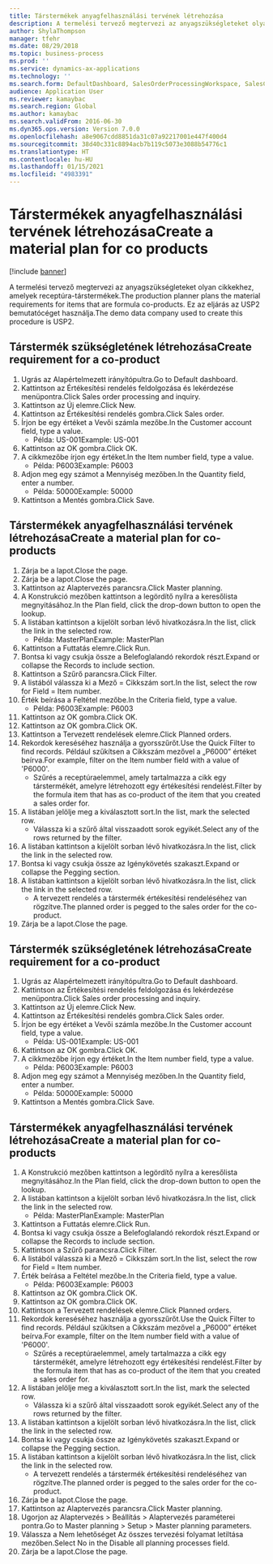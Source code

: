 ```yaml
---
title: Társtermékek anyagfelhasználási tervének létrehozása
description: A termelési tervező megtervezi az anyagszükségleteket olyan cikkekhez, amelyek receptúra-társtermékek.
author: ShylaThompson
manager: tfehr
ms.date: 08/29/2018
ms.topic: business-process
ms.prod: ''
ms.service: dynamics-ax-applications
ms.technology: ''
ms.search.form: DefaultDashboard, SalesOrderProcessingWorkspace, SalesCreateOrder, SalesTable, ReqCreatePlanWorkspace, ReqTransPlanCard, SysQueryForm, ReqTransPo
audience: Application User
ms.reviewer: kamaybac
ms.search.region: Global
ms.author: kamaybac
ms.search.validFrom: 2016-06-30
ms.dyn365.ops.version: Version 7.0.0
ms.openlocfilehash: a8e9067cdd8851da31c07a92217001e447f400d4
ms.sourcegitcommit: 38d40c331c8894acb7b119c5073e3088b54776c1
ms.translationtype: HT
ms.contentlocale: hu-HU
ms.lasthandoff: 01/15/2021
ms.locfileid: "4983391"
---
```

# <a name="create-a-material-plan-for-co-products"></a><span data-ttu-id="fdfb3-103">Társtermékek anyagfelhasználási tervének létrehozása</span><span class="sxs-lookup"><span data-stu-id="fdfb3-103">Create a material plan for co products</span></span>

[!include [banner](../../includes/banner.md)]

<span data-ttu-id="fdfb3-104">A termelési tervező megtervezi az anyagszükségleteket olyan cikkekhez, amelyek receptúra-társtermékek.</span><span class="sxs-lookup"><span data-stu-id="fdfb3-104">The production planner plans the material requirements for items that are formula co-products.</span></span> <span data-ttu-id="fdfb3-105">Ez az eljárás az USP2 bemutatócéget használja.</span><span class="sxs-lookup"><span data-stu-id="fdfb3-105">The demo data company used to create this procedure is USP2.</span></span>


## <a name="create-requirement-for-a-co-product"></a><span data-ttu-id="fdfb3-106">Társtermék szükségletének létrehozása</span><span class="sxs-lookup"><span data-stu-id="fdfb3-106">Create requirement for a co-product</span></span>
1. <span data-ttu-id="fdfb3-107">Ugrás az Alapértelmezett irányítópultra.</span><span class="sxs-lookup"><span data-stu-id="fdfb3-107">Go to Default dashboard.</span></span>
2. <span data-ttu-id="fdfb3-108">Kattintson az Értékesítési rendelés feldolgozása és lekérdezése menüpontra.</span><span class="sxs-lookup"><span data-stu-id="fdfb3-108">Click Sales order processing and inquiry.</span></span>
3. <span data-ttu-id="fdfb3-109">Kattintson az Új elemre.</span><span class="sxs-lookup"><span data-stu-id="fdfb3-109">Click New.</span></span>
4. <span data-ttu-id="fdfb3-110">Kattintson az Értékesítési rendelés gombra.</span><span class="sxs-lookup"><span data-stu-id="fdfb3-110">Click Sales order.</span></span>
5. <span data-ttu-id="fdfb3-111">Írjon be egy értéket a Vevői számla mezőbe.</span><span class="sxs-lookup"><span data-stu-id="fdfb3-111">In the Customer account field, type a value.</span></span>
    * <span data-ttu-id="fdfb3-112">Példa: US-001</span><span class="sxs-lookup"><span data-stu-id="fdfb3-112">Example: US-001</span></span>  
6. <span data-ttu-id="fdfb3-113">Kattintson az OK gombra.</span><span class="sxs-lookup"><span data-stu-id="fdfb3-113">Click OK.</span></span>
7. <span data-ttu-id="fdfb3-114">A cikkmezőbe írjon egy értéket.</span><span class="sxs-lookup"><span data-stu-id="fdfb3-114">In the Item number field, type a value.</span></span>
    * <span data-ttu-id="fdfb3-115">Példa: P6003</span><span class="sxs-lookup"><span data-stu-id="fdfb3-115">Example: P6003</span></span>  
8. <span data-ttu-id="fdfb3-116">Adjon meg egy számot a Mennyiség mezőben.</span><span class="sxs-lookup"><span data-stu-id="fdfb3-116">In the Quantity field, enter a number.</span></span>
    * <span data-ttu-id="fdfb3-117">Példa: 50000</span><span class="sxs-lookup"><span data-stu-id="fdfb3-117">Example: 50000</span></span>  
9. <span data-ttu-id="fdfb3-118">Kattintson a Mentés gombra.</span><span class="sxs-lookup"><span data-stu-id="fdfb3-118">Click Save.</span></span>

## <a name="create-a-material-plan-for-co-products"></a><span data-ttu-id="fdfb3-119">Társtermékek anyagfelhasználási tervének létrehozása</span><span class="sxs-lookup"><span data-stu-id="fdfb3-119">Create a material plan for co-products</span></span>
1. <span data-ttu-id="fdfb3-120">Zárja be a lapot.</span><span class="sxs-lookup"><span data-stu-id="fdfb3-120">Close the page.</span></span>
2. <span data-ttu-id="fdfb3-121">Zárja be a lapot.</span><span class="sxs-lookup"><span data-stu-id="fdfb3-121">Close the page.</span></span>
3. <span data-ttu-id="fdfb3-122">Kattintson az Alaptervezés parancsra.</span><span class="sxs-lookup"><span data-stu-id="fdfb3-122">Click Master planning.</span></span>
4. <span data-ttu-id="fdfb3-123">A Konstrukció mezőben kattintson a legördítő nyílra a keresőlista megnyitásához.</span><span class="sxs-lookup"><span data-stu-id="fdfb3-123">In the Plan field, click the drop-down button to open the lookup.</span></span>
5. <span data-ttu-id="fdfb3-124">A listában kattintson a kijelölt sorban lévő hivatkozásra.</span><span class="sxs-lookup"><span data-stu-id="fdfb3-124">In the list, click the link in the selected row.</span></span>
    * <span data-ttu-id="fdfb3-125">Példa: MasterPlan</span><span class="sxs-lookup"><span data-stu-id="fdfb3-125">Example: MasterPlan</span></span>  
6. <span data-ttu-id="fdfb3-126">Kattintson a Futtatás elemre.</span><span class="sxs-lookup"><span data-stu-id="fdfb3-126">Click Run.</span></span>
7. <span data-ttu-id="fdfb3-127">Bontsa ki vagy csukja össze a Belefoglalandó rekordok részt.</span><span class="sxs-lookup"><span data-stu-id="fdfb3-127">Expand or collapse the Records to include section.</span></span>
8. <span data-ttu-id="fdfb3-128">Kattintson a Szűrő parancsra.</span><span class="sxs-lookup"><span data-stu-id="fdfb3-128">Click Filter.</span></span>
9. <span data-ttu-id="fdfb3-129">A listából válassza ki a Mező = Cikkszám sort.</span><span class="sxs-lookup"><span data-stu-id="fdfb3-129">In the list, select the row for Field = Item number.</span></span>
10. <span data-ttu-id="fdfb3-130">Érték beírása a Feltétel mezőbe.</span><span class="sxs-lookup"><span data-stu-id="fdfb3-130">In the Criteria field, type a value.</span></span>
    * <span data-ttu-id="fdfb3-131">Példa: P6003</span><span class="sxs-lookup"><span data-stu-id="fdfb3-131">Example: P6003</span></span>  
11. <span data-ttu-id="fdfb3-132">Kattintson az OK gombra.</span><span class="sxs-lookup"><span data-stu-id="fdfb3-132">Click OK.</span></span>
12. <span data-ttu-id="fdfb3-133">Kattintson az OK gombra.</span><span class="sxs-lookup"><span data-stu-id="fdfb3-133">Click OK.</span></span>
13. <span data-ttu-id="fdfb3-134">Kattintson a Tervezett rendelések elemre.</span><span class="sxs-lookup"><span data-stu-id="fdfb3-134">Click Planned orders.</span></span>
14. <span data-ttu-id="fdfb3-135">Rekordok kereséséhez használja a gyorsszűrőt.</span><span class="sxs-lookup"><span data-stu-id="fdfb3-135">Use the Quick Filter to find records.</span></span> <span data-ttu-id="fdfb3-136">Például szűkítsen a Cikkszám mezővel a „P6000” értéket beírva.</span><span class="sxs-lookup"><span data-stu-id="fdfb3-136">For example, filter on the Item number field with a value of 'P6000'.</span></span>
    * <span data-ttu-id="fdfb3-137">Szűrés a receptúraelemmel, amely tartalmazza a cikk egy társtermékét, amelyre létrehozott egy értékesítési rendelést.</span><span class="sxs-lookup"><span data-stu-id="fdfb3-137">Filter by the formula item that has as co-product of the item that you created a sales order for.</span></span>  
15. <span data-ttu-id="fdfb3-138">A listában jelölje meg a kiválasztott sort.</span><span class="sxs-lookup"><span data-stu-id="fdfb3-138">In the list, mark the selected row.</span></span>
    * <span data-ttu-id="fdfb3-139">Válassza ki a szűrő által visszaadott sorok egyikét.</span><span class="sxs-lookup"><span data-stu-id="fdfb3-139">Select any of the rows returned by the filter.</span></span>  
16. <span data-ttu-id="fdfb3-140">A listában kattintson a kijelölt sorban lévő hivatkozásra.</span><span class="sxs-lookup"><span data-stu-id="fdfb3-140">In the list, click the link in the selected row.</span></span>
17. <span data-ttu-id="fdfb3-141">Bontsa ki vagy csukja össze az Igénykövetés szakaszt.</span><span class="sxs-lookup"><span data-stu-id="fdfb3-141">Expand or collapse the Pegging section.</span></span>
18. <span data-ttu-id="fdfb3-142">A listában kattintson a kijelölt sorban lévő hivatkozásra.</span><span class="sxs-lookup"><span data-stu-id="fdfb3-142">In the list, click the link in the selected row.</span></span>
    * <span data-ttu-id="fdfb3-143">A tervezett rendelés a társtermék értékesítési rendeléséhez van rögzítve.</span><span class="sxs-lookup"><span data-stu-id="fdfb3-143">The planned order is pegged to the sales order for the co-product.</span></span>  
19. <span data-ttu-id="fdfb3-144">Zárja be a lapot.</span><span class="sxs-lookup"><span data-stu-id="fdfb3-144">Close the page.</span></span>

## <a name="create-requirement-for-a-co-product"></a><span data-ttu-id="fdfb3-145">Társtermék szükségletének létrehozása</span><span class="sxs-lookup"><span data-stu-id="fdfb3-145">Create requirement for a co-product</span></span>
1. <span data-ttu-id="fdfb3-146">Ugrás az Alapértelmezett irányítópultra.</span><span class="sxs-lookup"><span data-stu-id="fdfb3-146">Go to Default dashboard.</span></span>
2. <span data-ttu-id="fdfb3-147">Kattintson az Értékesítési rendelés feldolgozása és lekérdezése menüpontra.</span><span class="sxs-lookup"><span data-stu-id="fdfb3-147">Click Sales order processing and inquiry.</span></span>
3. <span data-ttu-id="fdfb3-148">Kattintson az Új elemre.</span><span class="sxs-lookup"><span data-stu-id="fdfb3-148">Click New.</span></span>
4. <span data-ttu-id="fdfb3-149">Kattintson az Értékesítési rendelés gombra.</span><span class="sxs-lookup"><span data-stu-id="fdfb3-149">Click Sales order.</span></span>
5. <span data-ttu-id="fdfb3-150">Írjon be egy értéket a Vevői számla mezőbe.</span><span class="sxs-lookup"><span data-stu-id="fdfb3-150">In the Customer account field, type a value.</span></span>
    * <span data-ttu-id="fdfb3-151">Példa: US-001</span><span class="sxs-lookup"><span data-stu-id="fdfb3-151">Example: US-001</span></span>  
6. <span data-ttu-id="fdfb3-152">Kattintson az OK gombra.</span><span class="sxs-lookup"><span data-stu-id="fdfb3-152">Click OK.</span></span>
7. <span data-ttu-id="fdfb3-153">A cikkmezőbe írjon egy értéket.</span><span class="sxs-lookup"><span data-stu-id="fdfb3-153">In the Item number field, type a value.</span></span>
    * <span data-ttu-id="fdfb3-154">Példa: P6003</span><span class="sxs-lookup"><span data-stu-id="fdfb3-154">Example: P6003</span></span>  
8. <span data-ttu-id="fdfb3-155">Adjon meg egy számot a Mennyiség mezőben.</span><span class="sxs-lookup"><span data-stu-id="fdfb3-155">In the Quantity field, enter a number.</span></span>
    * <span data-ttu-id="fdfb3-156">Példa: 50000</span><span class="sxs-lookup"><span data-stu-id="fdfb3-156">Example: 50000</span></span>  
9. <span data-ttu-id="fdfb3-157">Kattintson a Mentés gombra.</span><span class="sxs-lookup"><span data-stu-id="fdfb3-157">Click Save.</span></span>

## <a name="create-a-material-plan-for-co-products"></a><span data-ttu-id="fdfb3-158">Társtermékek anyagfelhasználási tervének létrehozása</span><span class="sxs-lookup"><span data-stu-id="fdfb3-158">Create a material plan for co-products</span></span>
1. <span data-ttu-id="fdfb3-159">A Konstrukció mezőben kattintson a legördítő nyílra a keresőlista megnyitásához.</span><span class="sxs-lookup"><span data-stu-id="fdfb3-159">In the Plan field, click the drop-down button to open the lookup.</span></span>
2. <span data-ttu-id="fdfb3-160">A listában kattintson a kijelölt sorban lévő hivatkozásra.</span><span class="sxs-lookup"><span data-stu-id="fdfb3-160">In the list, click the link in the selected row.</span></span>
    * <span data-ttu-id="fdfb3-161">Példa: MasterPlan</span><span class="sxs-lookup"><span data-stu-id="fdfb3-161">Example: MasterPlan</span></span>  
3. <span data-ttu-id="fdfb3-162">Kattintson a Futtatás elemre.</span><span class="sxs-lookup"><span data-stu-id="fdfb3-162">Click Run.</span></span>
4. <span data-ttu-id="fdfb3-163">Bontsa ki vagy csukja össze a Belefoglalandó rekordok részt.</span><span class="sxs-lookup"><span data-stu-id="fdfb3-163">Expand or collapse the Records to include section.</span></span>
5. <span data-ttu-id="fdfb3-164">Kattintson a Szűrő parancsra.</span><span class="sxs-lookup"><span data-stu-id="fdfb3-164">Click Filter.</span></span>
6. <span data-ttu-id="fdfb3-165">A listából válassza ki a Mező = Cikkszám sort.</span><span class="sxs-lookup"><span data-stu-id="fdfb3-165">In the list, select the row for Field = Item number.</span></span>
7. <span data-ttu-id="fdfb3-166">Érték beírása a Feltétel mezőbe.</span><span class="sxs-lookup"><span data-stu-id="fdfb3-166">In the Criteria field, type a value.</span></span>
    * <span data-ttu-id="fdfb3-167">Példa: P6003</span><span class="sxs-lookup"><span data-stu-id="fdfb3-167">Example: P6003</span></span>  
8. <span data-ttu-id="fdfb3-168">Kattintson az OK gombra.</span><span class="sxs-lookup"><span data-stu-id="fdfb3-168">Click OK.</span></span>
9. <span data-ttu-id="fdfb3-169">Kattintson az OK gombra.</span><span class="sxs-lookup"><span data-stu-id="fdfb3-169">Click OK.</span></span>
10. <span data-ttu-id="fdfb3-170">Kattintson a Tervezett rendelések elemre.</span><span class="sxs-lookup"><span data-stu-id="fdfb3-170">Click Planned orders.</span></span>
11. <span data-ttu-id="fdfb3-171">Rekordok kereséséhez használja a gyorsszűrőt.</span><span class="sxs-lookup"><span data-stu-id="fdfb3-171">Use the Quick Filter to find records.</span></span> <span data-ttu-id="fdfb3-172">Például szűkítsen a Cikkszám mezővel a „P6000” értéket beírva.</span><span class="sxs-lookup"><span data-stu-id="fdfb3-172">For example, filter on the Item number field with a value of 'P6000'.</span></span>
    * <span data-ttu-id="fdfb3-173">Szűrés a receptúraelemmel, amely tartalmazza a cikk egy társtermékét, amelyre létrehozott egy értékesítési rendelést.</span><span class="sxs-lookup"><span data-stu-id="fdfb3-173">Filter by the formula item that has as co-product of the item that you created a sales order for.</span></span>  
12. <span data-ttu-id="fdfb3-174">A listában jelölje meg a kiválasztott sort.</span><span class="sxs-lookup"><span data-stu-id="fdfb3-174">In the list, mark the selected row.</span></span>
    * <span data-ttu-id="fdfb3-175">Válassza ki a szűrő által visszaadott sorok egyikét.</span><span class="sxs-lookup"><span data-stu-id="fdfb3-175">Select any of the rows returned by the filter.</span></span>  
13. <span data-ttu-id="fdfb3-176">A listában kattintson a kijelölt sorban lévő hivatkozásra.</span><span class="sxs-lookup"><span data-stu-id="fdfb3-176">In the list, click the link in the selected row.</span></span>
14. <span data-ttu-id="fdfb3-177">Bontsa ki vagy csukja össze az Igénykövetés szakaszt.</span><span class="sxs-lookup"><span data-stu-id="fdfb3-177">Expand or collapse the Pegging section.</span></span>
15. <span data-ttu-id="fdfb3-178">A listában kattintson a kijelölt sorban lévő hivatkozásra.</span><span class="sxs-lookup"><span data-stu-id="fdfb3-178">In the list, click the link in the selected row.</span></span>
    * <span data-ttu-id="fdfb3-179">A tervezett rendelés a társtermék értékesítési rendeléséhez van rögzítve.</span><span class="sxs-lookup"><span data-stu-id="fdfb3-179">The planned order is pegged to the sales order for the co-product.</span></span>  
16. <span data-ttu-id="fdfb3-180">Zárja be a lapot.</span><span class="sxs-lookup"><span data-stu-id="fdfb3-180">Close the page.</span></span>
17. <span data-ttu-id="fdfb3-181">Kattintson az Alaptervezés parancsra.</span><span class="sxs-lookup"><span data-stu-id="fdfb3-181">Click Master planning.</span></span>
18. <span data-ttu-id="fdfb3-182">Ugorjon az Alaptervezés > Beállítás > Alaptervezés paraméterei pontra.</span><span class="sxs-lookup"><span data-stu-id="fdfb3-182">Go to Master planning > Setup > Master planning parameters.</span></span>
19. <span data-ttu-id="fdfb3-183">Válassza a Nem lehetőséget Az összes tervezési folyamat letiltása mezőben.</span><span class="sxs-lookup"><span data-stu-id="fdfb3-183">Select No in the Disable all planning processes field.</span></span>
20. <span data-ttu-id="fdfb3-184">Zárja be a lapot.</span><span class="sxs-lookup"><span data-stu-id="fdfb3-184">Close the page.</span></span>

